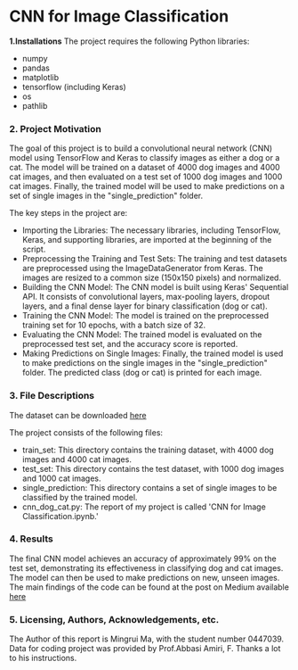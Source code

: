 # CNN for Image Classification
**1.Installations**
The project requires the following Python libraries:

- numpy
- pandas
- matplotlib
- tensorflow (including Keras)
- os
- pathlib

### 2. Project Motivation
The goal of this project is to build a convolutional neural network (CNN) model using TensorFlow and Keras to classify images as either a dog or a cat. The model will be trained on a dataset of 4000 dog images and 4000 cat images, and then evaluated on a test set of 1000 dog images and 1000 cat images. Finally, the trained model will be used to make predictions on a set of single images in the "single_prediction" folder.

The key steps in the project are:

- Importing the Libraries: The necessary libraries, including TensorFlow, Keras, and supporting libraries, are imported at the beginning of the script.
- Preprocessing the Training and Test Sets: The training and test datasets are preprocessed using the ImageDataGenerator from Keras. The images are resized to a common size (150x150 pixels) and normalized.
- Building the CNN Model: The CNN model is built using Keras' Sequential API. It consists of convolutional layers, max-pooling layers, dropout layers, and a final dense layer for binary classification (dog or cat).
- Training the CNN Model: The model is trained on the preprocessed training set for 10 epochs, with a batch size of 32.
- Evaluating the CNN Model: The trained model is evaluated on the preprocessed test set, and the accuracy score is reported.
- Making Predictions on Single Images: Finally, the trained model is used to make predictions on the single images in the "single_prediction" folder. The predicted class (dog or cat) is printed for each image.

### 3. File Descriptions
The dataset can be downloaded [here](https://drive.google.com/file/d/1Rq98J1gHTnfOaNCvX41tThi4-Pe80loA/view?usp=sharing)

The project consists of the following files:

- train_set: This directory contains the training dataset, with 4000 dog images and 4000 cat images.
- test_set: This directory contains the test dataset, with 1000 dog images and 1000 cat images.
- single_prediction: This directory contains a set of single images to be classified by the trained model.
- cnn_dog_cat.py: The report of my project is called 'CNN for Image Classification.ipynb.'

### 4. Results
The final CNN model achieves an accuracy of approximately 99% on the test set, demonstrating its effectiveness in classifying dog and cat images. The model can then be used to make predictions on new, unseen images. The main findings of the code can be found at the post on Medium available [here](https://medium.com/@mma1_65597/convolutional-neural-network-for-dog-vs-cat-image-classification-79a2af9717a3)

### 5. Licensing, Authors, Acknowledgements, etc.

The Author of this report is Mingrui Ma, with the student number 0447039. Data for coding project was provided by Prof.Abbasi Amiri, F. Thanks a lot to his instructions.
